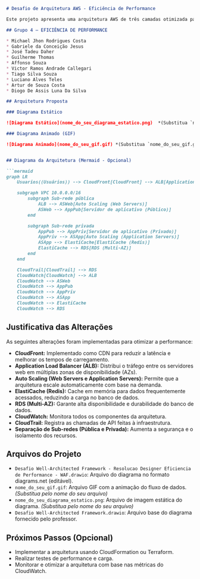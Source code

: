 ```markdown
# Desafio de Arquitetura AWS - Eficiência de Performance

Este projeto apresenta uma arquitetura AWS de três camadas otimizada para performance, utilizando os princípios do pilar de Eficiência de Performance do AWS Well-Architected Framework. O objetivo é otimizar uma arquitetura existente, adicionando serviços e ajustes para maximizar a performance e a resiliência.

## Grupo 4 – EFICIÊNCIA DE PERFORMANCE

* Michael Jhon Rodrigues Costa
* Gabriele da Conceição Jesus
* José Tadeu Daher
* Guilherme Thomas
* Affonso Souza
* Victor Ramos Andrade Callegari
* Tiago Silva Souza
* Luciano Alves Teles
* Artur de Souza Costa
* Diogo De Assis Luna Da Silva

## Arquitetura Proposta

### Diagrama Estático

![Diagrama Estático](nome_do_seu_diagrama_estatico.png)  *(Substitua `nome_do_seu_diagrama_estatico.png` pelo nome do seu arquivo)*

### Diagrama Animado (GIF)

![Diagrama Animado](nome_do_seu_gif.gif) *(Substitua `nome_do_seu_gif.gif` pelo nome do seu arquivo)*


## Diagrama da Arquitetura (Mermaid - Opcional)

```mermaid
graph LR
    Usuarios((Usuários)) --> CloudFront[CloudFront] --> ALB[Application Load Balancer]

    subgraph VPC 10.0.0.0/16
        subgraph Sub-rede pública
            ALB --> ASWeb[Auto Scaling (Web Servers)]
            ASWeb --> AppPub[Servidor de aplicativo (Público)]
        end

        subgraph Sub-rede privada
            AppPub --> AppPriv[Servidor de aplicativo (Privado)]
            AppPriv --> ASApp[Auto Scaling (Application Servers)]
            ASApp --> ElastiCache[ElastiCache (Redis)]
            ElastiCache --> RDS[RDS (Multi-AZ)]
        end
    end

    CloudTrail[CloudTrail] --> RDS
    CloudWatch[CloudWatch] --> ALB
    CloudWatch --> ASWeb
    CloudWatch --> AppPub
    CloudWatch --> AppPriv
    CloudWatch --> ASApp
    CloudWatch --> ElastiCache
    CloudWatch --> RDS
```

## Justificativa das Alterações

As seguintes alterações foram implementadas para otimizar a performance:

* **CloudFront:** Implementado como CDN para reduzir a latência e melhorar os tempos de carregamento.
* **Application Load Balancer (ALB):** Distribui o tráfego entre os servidores web em múltiplas zonas de disponibilidade (AZs).
* **Auto Scaling (Web Servers e Application Servers):** Permite que a arquitetura escale automaticamente com base na demanda.
* **ElastiCache (Redis):** Cache em memória para dados frequentemente acessados, reduzindo a carga no banco de dados.
* **RDS (Multi-AZ):** Garante alta disponibilidade e durabilidade do banco de dados.
* **CloudWatch:** Monitora todos os componentes da arquitetura.
* **CloudTrail:**  Registra as chamadas de API feitas à infraestrutura.
* **Separação de Sub-redes (Pública e Privada):** Aumenta a segurança e o isolamento dos recursos.

## Arquivos do Projeto

* `Desafio Well-Architected Framework - Resolucao Designer Eficiencia de Performance - WAF.drawio`: Arquivo do diagrama no formato diagrams.net (editável).
* `nome_do_seu_gif.gif`: Arquivo GIF com a animação do fluxo de dados. *(Substitua pelo nome do seu arquivo)*
* `nome_do_seu_diagrama_estatico.png`: Arquivo de imagem estática do diagrama. *(Substitua pelo nome do seu arquivo)*
* `Desafio Well-Architected Framework.drawio`: Arquivo base do diagrama fornecido pelo professor.


## Próximos Passos (Opcional)

* Implementar a arquitetura usando CloudFormation ou Terraform.
* Realizar testes de performance e carga.
* Monitorar e otimizar a arquitetura com base nas métricas do CloudWatch.
